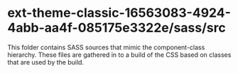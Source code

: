 # ext-theme-classic-16563083-4924-4abb-aa4f-085175e3322e/sass/src

This folder contains SASS sources that mimic the component-class hierarchy. These files
are gathered in to a build of the CSS based on classes that are used by the build.
